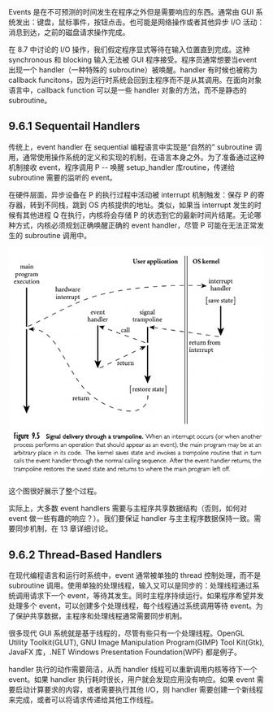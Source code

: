 Events 是在不可预测的时间发生在程序之外但是需要响应的东西。通常由 GUI 系统发出：键盘，鼠标事件，按钮点击。也可能是网络操作或者其他异步 I/O 活动：消息到达，之前的磁盘请求操作完成。

在 8.7 中讨论的 I/O 操作，我们假定程序显式等待在输入位置直到完成。这种 synchronous 和 blocking 输入无法被 GUI 程序接受。程序员通常想要当event 出现一个 handler（一种特殊的 subroutine）被唤醒。handler 有时候也被称为 callback funcitons，因为运行时系统会回到主程序而不是从其调用。在面向对象语言中，callback function 可以是一些 handler 对象的方法，而不是静态的 subroutine。

## 9.6.1 Sequentail Handlers

传统上，event handler 在 sequential 编程语言中实现是“自然的” subroutine 调用，通常使用操作系统的定义和实现的机制，在语言本身之外。为了准备通过这种机制接收 event，程序调用 P -- 唤醒 setup_handler 库routine，传递给 subroutine 需要的监听的 event。

在硬件层面，异步设备在 P 的执行过程中活动被 interrupt 机制触发：保存 P 的寄存器，转到不同栈，跳到 OS 内核提供的地址。类似，如果当 interrupt 发生的时候有其他进程 Q 在执行，内核将会存储 P 的状态到它的最新时间片结尾。无论哪种方式，内核必须规划正确唤醒正确的 event handler，尽管 P 可能在无法正常发生的 subroutine 调用中。

![image-20220916145034563](assets/9.6.events/image-20220916145034563.png)

这个图很好展示了整个过程。

实际上，大多数 event handlers 需要与主程序共享数据结构（否则，如何对 event 做一些有趣的响应？）。我们要保证 handler 与主主程序数据保持一致。需要同步机制，在 13 章详细讨论。

## 9.6.2 Thread-Based Handlers

在现代编程语言和运行时系统中，event 通常被单独的 thread 控制处理，而不是 subroutine 调用。使用单独的处理线程，输入又可以是同步的：处理线程通过系统调用请求下一个 event，等待其发生。同时主程序持续运行。如果程序希望并发处理多个 event，可以创建多个处理线程，每个线程通过系统调用等待 event。为了保护共享数据，主程序和处理线程通常需要同步机制。

很多现代 GUI 系统就是基于线程的，尽管有些只有一个处理线程。OpenGL Utility Toolkit(GLUT), GNU Image Manipulation Program(GIMP) Tool Kit(Gtk), JavaFX 库，.NET Windows Presentation Foundation(WPF) 都是例子。

handler 执行的动作需要简洁，从而 handler 线程可以重新调用内核等待下一个 event。如果 handler 执行耗时很长，用户就会发现应用没有响应。如果 event 需要启动计算要求的内容，或者需要执行其他 I/O，则 handler 需要创建一个新线程来完成，或者可以将请求传递给其他工作线程。